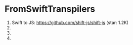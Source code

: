 #  FromSwiftTranspilers

1. Swift to JS: 
    https://github.com/shift-js/shift-js (star: 1.2K)
2.
3.
4.
